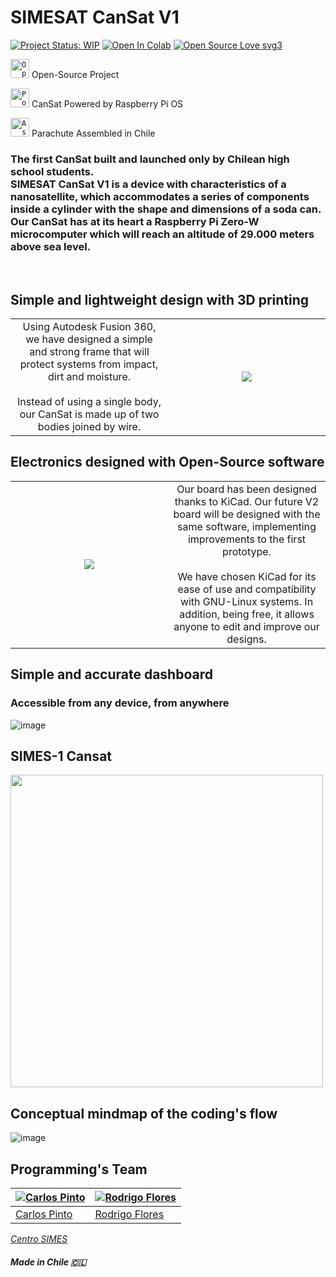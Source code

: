 # SIMESAT CanSat V1
[![Project Status: WIP](https://www.repostatus.org/badges/latest/wip.svg)](https://www.repostatus.org/#wip) [![Open In Colab](https://colab.research.google.com/assets/colab-badge.svg)](https://colab.research.google.com/drive/1tZrpTUVAwrEr1ZIU1PQhDnTa7Ga5HgIw?usp=sharing) [![Open Source Love svg3](https://badges.frapsoft.com/os/v3/open-source.svg?v=103)](https://github.com/ellerbrock/open-source-badges/)  

<code><img title="Open-Source Project" height="30" src="https://raw.githubusercontent.com/CxrlosKenobi/SIMESAT-CanSat-v1/main/assets/opensource.png"></code> Open-Source Project

<code><img title="Powered by Raspberry Pi OS" height="30" src="https://raw.githubusercontent.com/CxrlosKenobi/SIMESAT-CanSat-v1/main/assets/raspberrypi.png"></code> CanSat Powered by Raspberry Pi OS

<code><img title="Assembled in Chile" height="30" src="https://raw.githubusercontent.com/CxrlosKenobi/SIMESAT-CanSat-v1/main/assets/parachute.png"></code> Parachute Assembled in Chile

### The first CanSat built and launched only by Chilean high school students. <br>SIMESAT CanSat V1 is a device with characteristics of a nanosatellite, which accommodates a series of components inside a cylinder with the shape and dimensions of a soda can. <br>Our CanSat has at its heart a Raspberry Pi Zero-W microcomputer which will reach an altitude of 29.000 meters above sea level.
<br>

## Simple and lightweight design with 3D printing
<table width="100%">
  <tr>
  <td width="50%" align='center'>
Using Autodesk Fusion 360, we have designed a simple and strong frame that will protect systems from impact, dirt and moisture.
<br><br>
Instead of using a single body, our CanSat is made up of two bodies joined by wire.
  </td>
  <td width="100%" align='center'>
<img src=https://aeroespacial.centrosimes.cl/wp-content/uploads/2021/01/CanSat-Diseno-v8.2-768x473.png>
  </td>
  </table>

## Electronics designed with Open-Source software
<table width="100%">
  <tr>
  <td width="50%" align='center'>
<img src=https://aeroespacial.centrosimes.cl/wp-content/uploads/2021/01/cansat-pcb-v1.png>
  </td>
  <td width="50%" align='center'>
Our board has been designed thanks to KiCad. Our future V2 board will be designed with the same software, implementing improvements to the first prototype.
<br><br>
We have chosen KiCad for its ease of use and compatibility with GNU-Linux systems. In addition, being free, it allows anyone to edit and improve our designs.
</td>
  </table>

## Simple and accurate dashboard
### Accessible from any device, from anywhere
![image](https://raw.githubusercontent.com/CxrlosKenobi/SIMESAT-CanSat-v1/main/assets/Dashboard-shot.png)
<br><p align="center">

## SIMES-1 Cansat
<img src="https://raw.githubusercontent.com/CxrlosKenobi/SIMESAT-CanSat-v1/main/assets/cansat.png" width="500">
<br><p align="center">


## Conceptual mindmap of the coding's flow
![image](https://raw.githubusercontent.com/CxrlosKenobi/SIMESAT-CanSat-v1/main/media/images/flow.png)
<br><p align="center">


## Programming's Team
[![Carlos Pinto](https://raw.githubusercontent.com/CxrlosKenobi/SIMESAT-CanSat-v1/main/media/images/CarlosPinto.jpg)](https://www.linkedin.com/in/carloskenobi/) | [![Rodrigo Flores](https://raw.githubusercontent.com/CxrlosKenobi/SIMESAT-CanSat-v1/main/media/images/RodrigoFlores.jpeg)](https://www.linkedin.com/in/rodrigo-flores-549269160/)
---|---
[Carlos Pinto ](https://www.linkedin.com/in/carloskenobi/) |[Rodrigo Flores](http://linkedin.com/in/rodrigo-flores-549269160)


*[Centro SIMES](https://aeroespacial.centrosimes.cl/)*
##### Made in Chile 🇨🇱
